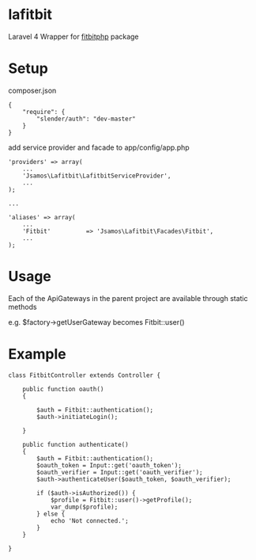 lafitbit
========

Laravel 4 Wrapper for [fitbitphp](http://github.com/popthestack/fitbitphp) package

Setup
=====

composer.json

```
{
    "require": {
        "slender/auth": "dev-master"
    }
}
```

add service provider and facade to app/config/app.php

```
'providers' => array(
    ...
    'Jsamos\Lafitbit\LafitbitServiceProvider',
    ...
);

...

'aliases' => array(
    ...
    'Fitbit'		  => 'Jsamos\Lafitbit\Facades\Fitbit',
    ...
);
```

Usage
=====

Each of the ApiGateways in the parent project are available through static methods

e.g. $factory->getUserGateway becomes Fitbit::user()


Example
=======

```
class FitbitController extends Controller {

	public function oauth()
	{

        $auth = Fitbit::authentication();
        $auth->initiateLogin();

	}

    public function authenticate()
    {
        $auth = Fitbit::authentication();
        $oauth_token = Input::get('oauth_token');
        $oauth_verifier = Input::get('oauth_verifier');
        $auth->authenticateUser($oauth_token, $oauth_verifier);

        if ($auth->isAuthorized()) {
            $profile = Fitbit::user()->getProfile();
            var_dump($profile);
        } else {
            echo 'Not connected.';
        }
    }

}
```
